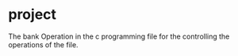 # project
The bank Operation in the c programming file for the controlling the operations of the file.
